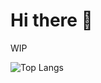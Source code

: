 # Hi there 👋
WIP 


![Top Langs](https://github-readme-stats.vercel.app/api/top-langs/?username=greybrunix&layout=compact&langs_count=8&theme=synthwave)

